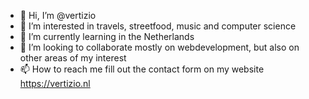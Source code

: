- 👋 Hi, I’m @vertizio
- 👀 I’m interested in travels, streetfood, music and computer science
- 🌱 I’m currently learning in the Netherlands
- 💞️ I’m looking to collaborate mostly on webdevelopment, but also on other areas of my interest
- 📫 How to reach me fill out the contact form on my website https://vertizio.nl

<!---
vertizio/vertizio is a ✨ special ✨ repository because its `README.md` (this file) appears on your GitHub profile.
You can click the Preview link to take a look at your changes.
--->
